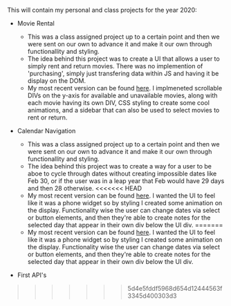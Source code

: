This will contain my personal and class projects for the year 2020:
* Movie Rental
    - This was a class assigned project up to a certain point and then we were sent on our own to advance it and make it our own through functionallity and styling.
    - The idea behind this project was to create a UI that allows a user to simply rent and return movies. There was no implemention of 'purchasing', simply just transfering data within JS and having it be display on the DOM.
    - My most recent version can be found <a href='https://github.com/ChristianPari/Pre-API-Projects/tree/master/Movie_Rental/Personal_Work/Version003'>here</a>. I implmeneted scrollable DIVs on the y-axis for available and unavailable movies, along with each movie having its own DIV, CSS styling to create some cool animations, and a sidebar that can also be used to select movies to rent or return.
    
* Calendar Navigation
    - This was a class assigned project up to a certain point and then we were sent on our own to advance it and make it our own through functionallity and styling.
    - The idea behind this project was to create a way for a user to be aboe to cycle through dates without creating impossible dates like Feb 30, or if the user was in a leap year that Feb would have 29 days and then 28 otherwise.
<<<<<<< HEAD
    - My most recent version can be found <a href= 'https://github.com/ChristianPari/Pre-API-Projects/tree/master/Calendar_Navigation/Personal_Work/Version005'>here</a>. I wanted the UI to feel like it was a phone widget so by styling I created some animation on the display. Functionality wise the user can change dates via select or button elements, and then they're able to create notes for the selected day that appear in their own div below the UI div.
=======
    - My most recent version can be found <a href= 'https://github.com/ChristianPari/Pre-API-Projects/tree/master/Calendar_Navigation/Personal_Work/Version005'>here</a>. I wanted the UI to feel like it was a phone widget so by styling I created some animation on the display. Functionality wise the user can change dates via select or button elements, and then they're able to create notes for the selected day that appear in their own div below the UI div.

* First API's
>>>>>>> 5d4e5fddf5968d654d12444563f3345d400303d3
